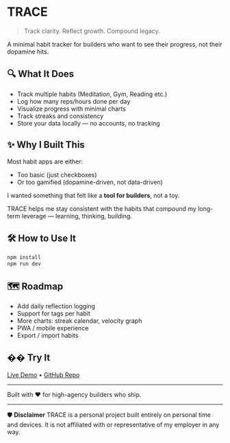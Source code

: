 # TRACE

> Track clarity. Reflect growth. Compound legacy.

A minimal habit tracker for builders who want to see their progress, not their dopamine hits.

## 🔍 What It Does

- Track multiple habits (Meditation, Gym, Reading etc.)
- Log how many reps/hours done per day
- Visualize progress with minimal charts
- Track streaks and consistency
- Store your data locally — no accounts, no tracking

## ✨ Why I Built This

Most habit apps are either:

- Too basic (just checkboxes)
- Or too gamified (dopamine-driven, not data-driven)

I wanted something that felt like a **tool for builders**, not a toy.

TRACE helps me stay consistent with the habits that compound my long-term leverage — learning, thinking, building.

## 🛠 How to Use It

```bash
npm install
npm run dev
```

## 🗺️ Roadmap

- Add daily reflection logging
- Support for tags per habit
- More charts: streak calendar, velocity graph
- PWA / mobile experience
- Export / import habits

## �� Try It

[Live Demo](https://aseemsangalay.github.io/react-habit-tracker/) • [GitHub Repo](https://github.com/aseemsangalay/react-habit-tracker/tree/main)

---

Built with ❤️ for high-agency builders who ship.

---

🛡️ **Disclaimer**
TRACE is a personal project built entirely on personal time and devices.
It is not affiliated with or representative of my employer in any way.
